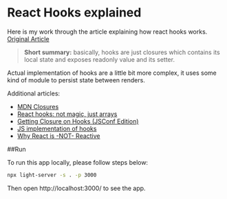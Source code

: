 # React Hooks explained

Here is my work through the article explaining how react hooks works. [Original Article](https://www.netlify.com/blog/2019/03/11/deep-dive-how-do-react-hooks-really-work/)

> **Short summary:** basically, hooks are just closures which contains its local state and exposes readonly value and its setter.

Actual implementation of hooks are a little bit more complex, it uses some kind of module to persist state between renders.

Additional articles:

- [MDN Closures](https://developer.mozilla.org/en-US/docs/Web/JavaScript/Closures)
- [React hooks: not magic, just arrays](https://medium.com/@ryardley/react-hooks-not-magic-just-arrays-cd4f1857236e)
- [Getting Closure on Hooks (JSConf Edition)](https://www.swyx.io/speaking/react-hooks/)
- [JS implementation of hooks](https://github.com/getify/TNG-Hooks)
- [Why React is -NOT- Reactive](https://www.swyx.io/speaking/react-not-reactive/)

##Run

To run this app locally, please follow steps below:

```bash
npx light-server -s . -p 3000
```

Then open http://localhost:3000/ to see the app.
